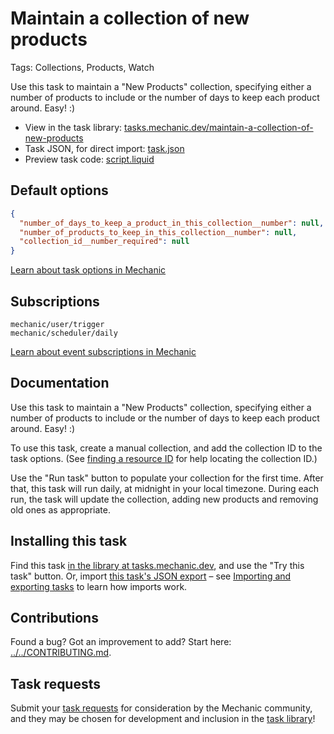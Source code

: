 # Maintain a collection of new products

Tags: Collections, Products, Watch

Use this task to maintain a "New Products" collection, specifying either a number of products to include or the number of days to keep each product around. Easy! :)

* View in the task library: [tasks.mechanic.dev/maintain-a-collection-of-new-products](https://tasks.mechanic.dev/maintain-a-collection-of-new-products)
* Task JSON, for direct import: [task.json](../../tasks/maintain-a-collection-of-new-products.json)
* Preview task code: [script.liquid](./script.liquid)

## Default options

```json
{
  "number_of_days_to_keep_a_product_in_this_collection__number": null,
  "number_of_products_to_keep_in_this_collection__number": null,
  "collection_id__number_required": null
}
```

[Learn about task options in Mechanic](https://learn.mechanic.dev/core/tasks/options)

## Subscriptions

```liquid
mechanic/user/trigger
mechanic/scheduler/daily
```

[Learn about event subscriptions in Mechanic](https://learn.mechanic.dev/core/tasks/subscriptions)

## Documentation

Use this task to maintain a "New Products" collection, specifying either a number of products to include or the number of days to keep each product around. Easy! :)

To use this task, create a manual collection, and add the collection ID to the task options. (See [finding a resource ID](https://learn.mechanic.dev/techniques/finding-a-resource-id) for help locating the collection ID.)

Use the "Run task" button to populate your collection for the first time. After that, this task will run daily, at midnight in your local timezone. During each run, the task will update the collection, adding new products and removing old ones as appropriate.

## Installing this task

Find this task [in the library at tasks.mechanic.dev](https://tasks.mechanic.dev/maintain-a-collection-of-new-products), and use the "Try this task" button. Or, import [this task's JSON export](../../tasks/maintain-a-collection-of-new-products.json) – see [Importing and exporting tasks](https://learn.mechanic.dev/core/tasks/import-and-export) to learn how imports work.

## Contributions

Found a bug? Got an improvement to add? Start here: [../../CONTRIBUTING.md](../../CONTRIBUTING.md).

## Task requests

Submit your [task requests](https://mechanic.canny.io/task-requests) for consideration by the Mechanic community, and they may be chosen for development and inclusion in the [task library](https://tasks.mechanic.dev/)!
